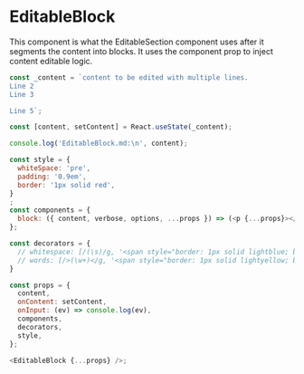 # EditableBlock

This component is what the EditableSection component uses after it segments the content into blocks. It uses the component prop to inject content editable logic.

```js
const _content = `content to be edited with multiple lines.
Line 2
Line 3

Line 5`;

const [content, setContent] = React.useState(_content);

console.log('EditableBlock.md:\n', content);

const style = {
  whiteSpace: 'pre',
  padding: '0.9em',
  border: '1px solid red',
}
;
const components = {
  block: ({ content, verbose, options, ...props }) => (<p {...props}></p>),
};

const decorators = {
  // whitespace: [/(\s)/g, '<span style="border: 1px solid lightblue; background: lightblue">$1</span>'],
  // words: [/>(\w+)</g, '<span style="border: 1px solid lightyellow; background: lightyellow">$1</span>'],
}

const props = {
  content,
  onContent: setContent,
  onInput: (ev) => console.log(ev),
  components,
  decorators,
  style,
};

<EditableBlock {...props} />;
```